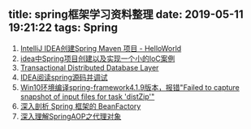 title: spring框架学习资料整理
date: 2019-05-11 19:21:22
tags: Spring
---

1. [IntelliJ IDEA创建Spring Maven 项目 - HelloWorld](https://blog.csdn.net/aa464971/article/details/78250259)
2. [idea中Spring项目创建以及实现一个小的IoC案例](https://blog.csdn.net/lu677521/article/details/79017626)
3. [Transactional Distributed Database Layer](https://github.com/palantir/atlasdb)
4. [IDEA阅读spring源码并调试](https://blog.csdn.net/u013310075/article/details/80707098)
5. [Win10环境编译spring-framework4.1.9版本，报错"Failed to capture snapshot of input files for task 'distZip'"](https://blog.csdn.net/boling_cavalry/article/details/80796059)
6. [深入剖析 Spring 框架的 BeanFactory](https://www.cnblogs.com/digdeep/p/4518571.html#top)
7. [深入理解SpringAOP之代理对象](https://www.cnblogs.com/niechen/p/9016816.html)
